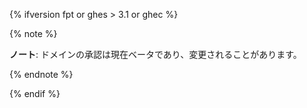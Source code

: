 {% ifversion fpt or ghes > 3.1 or ghec %}

{% note %}

**ノート**: ドメインの承認は現在ベータであり、変更されることがあります。

{% endnote %}

{% endif %}
